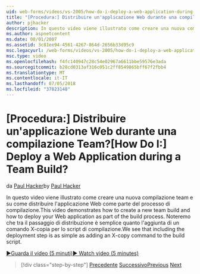 ```yaml
---
uid: web-forms/videos/vs-2005/how-do-i-deploy-a-web-application-during-a-team-build
title: "[Procedura:] Distribuire un'applicazione Web durante una compilazione Team? | Microsoft Docs"
author: pjhacker
description: In questo video viene illustrato come creare una nuova compilazione team e su come distribuire l'applicazione Web come parte del processo di compilazione. Noteremo che se si include il distribuire...
ms.author: aspnetcontent
ms.date: 08/01/2007
ms.assetid: 3c81ee94-4561-4267-864d-2656b33d95c9
msc.legacyurl: /web-forms/videos/vs-2005/how-do-i-deploy-a-web-application-during-a-team-build
msc.type: video
ms.openlocfilehash: f4fc140947c28c54e02967a6611bbe59576e3ada
ms.sourcegitcommit: b28cd0313af316c051c2ff8549865bff67f2fbb4
ms.translationtype: MT
ms.contentlocale: it-IT
ms.lasthandoff: 07/05/2018
ms.locfileid: "37823148"
---
```

<a name="how-do-i-deploy-a-web-application-during-a-team-build"></a><span data-ttu-id="65c45-105">[Procedura:] Distribuire un'applicazione Web durante una compilazione Team?</span><span class="sxs-lookup"><span data-stu-id="65c45-105">[How Do I:] Deploy a Web Application during a Team Build?</span></span>
====================
<span data-ttu-id="65c45-106">da [Paul Hacker](https://github.com/pjhacker)</span><span class="sxs-lookup"><span data-stu-id="65c45-106">by [Paul Hacker](https://github.com/pjhacker)</span></span>

<span data-ttu-id="65c45-107">In questo video viene illustrato come creare una nuova compilazione team e su come distribuire l'applicazione Web come parte del processo di compilazione.</span><span class="sxs-lookup"><span data-stu-id="65c45-107">This video demonstrates how to create a new team build and how to deploy your Web application as part of the build process.</span></span> <span data-ttu-id="65c45-108">Noteremo che tra il passaggio di distribuzione è semplice quanto l'aggiunta di un comando X-copia per lo script di compilazione.</span><span class="sxs-lookup"><span data-stu-id="65c45-108">We see that including the deployment step is as simple as adding an X-copy command to the build script.</span></span>

[<span data-ttu-id="65c45-109">&#9654;Guarda il video (5 minuti)</span><span class="sxs-lookup"><span data-stu-id="65c45-109">&#9654; Watch video (5 minutes)</span></span>](https://channel9.msdn.com/Blogs/ASP-NET-Site-Videos/how-do-i-deploy-a-web-application-during-a-team-build)

> [!div class="step-by-step"]
> <span data-ttu-id="65c45-110">[Precedente](how-do-i-automate-testing-using-team-build.md)
> [Successivo](how-do-i-run-unit-tests-against-a-deployed-database.md)</span><span class="sxs-lookup"><span data-stu-id="65c45-110">[Previous](how-do-i-automate-testing-using-team-build.md)
[Next](how-do-i-run-unit-tests-against-a-deployed-database.md)</span></span>

